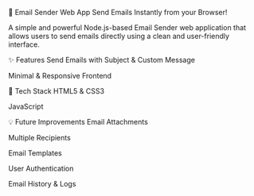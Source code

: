 📧 Email Sender Web App
Send Emails Instantly from your Browser!

A simple and powerful Node.js-based Email Sender web application that allows users to send emails directly using a clean and user-friendly interface.

✨ Features
Send Emails with Subject & Custom Message

Minimal & Responsive Frontend

🚀 Tech Stack
HTML5 & CSS3

JavaScript


💡 Future Improvements
Email Attachments

Multiple Recipients

Email Templates

User Authentication

Email History & Logs
